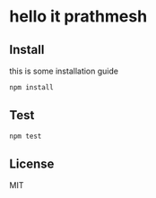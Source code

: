# hello it prathmesh

## Install

this is some installation guide

```bash
npm install
```
## Test

```bash
npm test
```
## License

MIT
